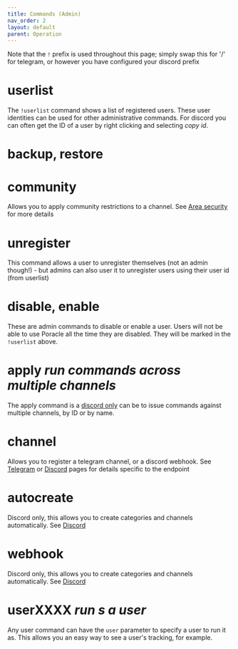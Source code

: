 ```yaml
---
title: Commands (Admin)
nav_order: 2
layout: default
parent: Operation
---
```


Note that the `!` prefix is used throughout this page; simply swap this for '/' for telegram, 
or however you have configured your discord prefix

# userlist

The `!userlist` command shows a list of registered users. These user identities can be used
for other administrative commands.  For discord you can often get the ID of a user by
right clicking and selecting *copy id*.

# backup, restore

# community

Allows you to apply community restrictions to a channel. See [Area security](areasecurity.md)
for more details

# unregister

This command allows a user to unregister themselves (not an admin though!) - but admins
can also user it to unregister users using their user id (from userlist)

# disable, enable

These are admin commands to disable or enable a user. Users will not be able to use Poracle
all the time they are disabled.  They will be marked in the `!userlist` above.

# apply *run commands across multiple channels*

The apply command is a [discord only](discord.md) can be to issue commands against multiple channels, by ID or by name.

# channel

Allows you to register a telegram channel, or a discord webhook.  See [Telegram](telegram.md)
or [Discord](discord.md) pages for details specific to the endpoint

# autocreate 

Discord only, this allows you to create categories and channels automatically.  See [Discord](../configuration/discord.md)

# webhook

Discord only, this allows you to create categories and channels automatically.  See [Discord](../configuration/discord.md)

# userXXXX *run s a user*

Any user command can have the `user` parameter to specify a user to run it as. This allows
you an easy way to see a user's tracking, for example.
